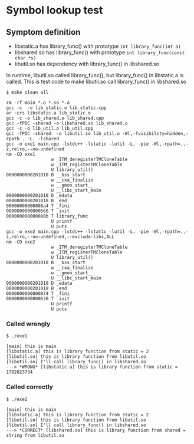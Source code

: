 # Symbol lookup test

## Symptom definition
- libstatic.a has library_func() with prototype `int library_func(int a)`
- libshared.so has library_func() with prototype `int library_func(const char *s)`
- libutil.so has dependency with library_func() in libshared.so

In runtime, libutil.so called library_func(), but library_func() in libstatic.a is called.
This is test code to make libutil.so call library_func() in libshared.so


```
$ make clean all

rm -rf main *.o *.so *.a
gcc -c  -o lib_static.o lib_static.cpp
ar -crs libstatic.a lib_static.o
gcc -c -o lib_shared.o lib_shared.cpp
gcc -fPIC -shared -o libshared.so lib_shared.o
gcc -c -o lib_util.o lib_util.cpp
gcc -fPIC -shared  -o libutil.so lib_util.o -Wl,-fvisibility=hidden,-rpath . -L. -lshared
gcc -o exe1 main.cpp -lstdc++ -lstatic -lutil -L. -pie -Wl,-rpath=.,-z,relro,--no-undefined
nm -CD exe1
                 w _ITM_deregisterTMCloneTable
                 w _ITM_registerTMCloneTable
                 U library_util()
0000000000201010 B __bss_start
                 w __cxa_finalize
                 w __gmon_start__
                 U __libc_start_main
0000000000201010 D _edata
0000000000201018 B _end
00000000000008a4 T _fini
0000000000000660 T _init
000000000000080b T library_func
                 U printf
                 U puts
gcc -o exe2 main.cpp -lstdc++ -lstatic -lutil -L. -pie -Wl,-rpath=.,-z,relro,--no-undefined,--exclude-libs,ALL
nm -CD exe2
                 w _ITM_deregisterTMCloneTable
                 w _ITM_registerTMCloneTable
                 U library_util()
0000000000201010 B __bss_start
                 w __cxa_finalize
                 w __gmon_start__
                 U __libc_start_main
0000000000201010 D _edata
0000000000201018 B _end
0000000000000874 T _fini
0000000000000630 T _init
                 U printf
                 U puts
```

### Called wrongly
```
$ ./exe1

[main] this is main
[libstatic.a] this is library function from static = 2
[libutil.so] this is library function from libutil.so
[libutil.so] I'll call library_func() in libshared.so
---> *WRONG* [libstatic.a] this is library function from static = 1702823734
```

### Called correctly
```
$ ./exe2

[main] this is main
[libstatic.a] this is library function from static = 2
[libutil.so] this is library function from libutil.so
[libutil.so] I'll call library_func() in libshared.so
---> *CORRECT* [libshared.so] this is library function from shared = string from libutil.so
```
